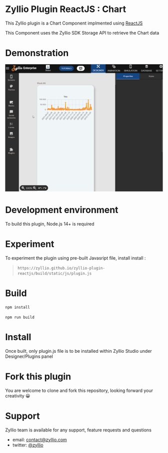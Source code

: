 # Zyllio Plugin ReactJS : Chart

This Zyllio plugin is a Chart Component implmented using [ReactJS](https://reactjs.org/)

This Component uses the Zyllio SDK Storage API to retrieve the Chart data

# Demonstration

<img src="./snapshots/demo.gif">

# Development environment

To build this plugin, Node.js 14+ is required

# Experiment

To experiment the plugin using pre-built Javasript file, install 
install :
> `https://zyllio.github.io/zyllio-plugin-reactjs/build/static/js/plugin.js`


# Build

```shell
npm install

npm run build
```

# Install

Once built, only plugin.js file is to be installed within Zyllio Studio under Designer/Plugins panel

# Fork this plugin

You are welcome to clone and fork this repository, looking forward your creativity 😀

# Support

Zyllio team is available for any support, feature requests and questions

- email: contact@zyllio.com
- twitter: [@zyllio](https://twitter.com/zyllio)
